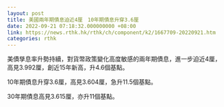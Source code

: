 ```yaml
---
layout: post
title: 美國兩年期債息迫近4厘　10年期債息升穿3.6厘
date: 2022-09-21 07:18:32.000000000 +08:00
link: https://news.rthk.hk/rthk/ch/component/k2/1667709-20220921.htm
categories: rthk
---
```


美債孳息率升勢持續，對貨幣政策變化高度敏感的兩年期債息，進一步迫近4厘，高見3.992厘，創近15年新高，升4.6個基點。

10年期債息升穿3.6厘，高見3.604厘，急升11.5個基點。

30年期債息高見3.615厘，亦升11個基點。
